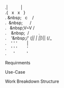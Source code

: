 .|&nbsp;&nbsp;&nbsp;&nbsp;&nbsp;&nbsp;&nbsp;&nbsp;&nbsp;&nbsp;&nbsp;|<br/>
.{&nbsp;&nbsp;&nbsp;x&nbsp;&nbsp;&nbsp;x&nbsp;&nbsp;&nbsp;}<br/>
.&nbsp;\&nbsp;&nbsp;&nbsp;&nbsp;c&nbsp;&nbsp;&nbsp;&nbsp;/<br/>
.&nbsp;&nbsp;\&nbsp;&nbsp;&nbsp;&nbsp;&nbsp;&nbsp;&nbsp;/<br/>
.&nbsp;&nbsp;&nbsp;\&nbsp;V~V&nbsp;/<br/>
.&nbsp;&nbsp;&nbsp;&nbsp;\&nbsp;&nbsp;&nbsp;/&nbsp;&nbsp;_&nbsp;&nbsp;_&nbsp;_&nbsp;&nbsp;_&nbsp;.&nbsp;_&nbsp;_&nbsp;<br/>
.&nbsp;&nbsp;&nbsp;&nbsp;'\&nbsp;/'&nbsp;(_||&nbsp;|&nbsp;||_)||&nbsp;(/_<br/>
.&nbsp;&nbsp;&nbsp;&nbsp;'&nbsp;'&nbsp;'&nbsp;&nbsp;&nbsp;&nbsp;&nbsp;&nbsp;&nbsp;&nbsp;|&nbsp;&nbsp;&nbsp;&nbsp;&nbsp;&nbsp;&nbsp;&nbsp;<br/>
.&nbsp;&nbsp;&nbsp;&nbsp;'&nbsp;'&nbsp;'&nbsp;&nbsp;&nbsp;&nbsp;&nbsp;&nbsp;&nbsp;&nbsp;'<br/>
.&nbsp;&nbsp;&nbsp;&nbsp;&nbsp;&nbsp;'&nbsp;&nbsp;&nbsp;&nbsp;&nbsp;&nbsp;&nbsp;&nbsp;&nbsp;&nbsp;'<br/>


Requirments



































Use-Case






















Work&nbsp;Breakdown&nbsp;Structure

